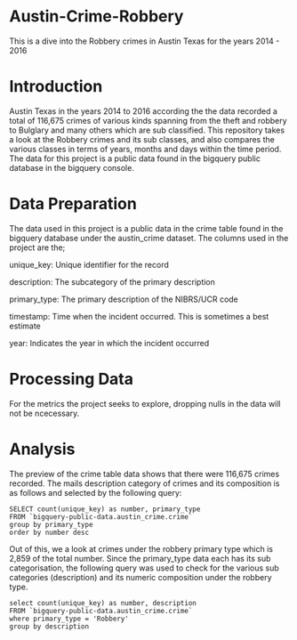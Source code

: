 # Austin-Crime-Robbery

This is a dive into the Robbery crimes in Austin Texas for the years 2014 - 2016


# Introduction

Austin Texas in the years 2014 to 2016 according the the data recorded a total of 116,675 crimes of various kinds spanning from the theft and robbery to Bulglary and many others which are sub classified.
This repository takes a look at the Robbery crimes and its sub classes, and also compares the various classes in terms of years, months and days within the time period. 
The data for this project is a public data found in the bigquery public database in the bigquery console.


# Data Preparation

The data used in this project is a public data in the crime table found in the bigquery database under the austin_crime dataset. The columns used in the project are the;

unique_key: Unique identifier for the record

description: The subcategory of the primary description

primary_type: The primary description of the NIBRS/UCR code

timestamp: Time when the incident occurred. This is sometimes a best estimate

year: Indicates the year in which the incident occurred


# Processing Data

For the metrics the project seeks to explore, dropping nulls in the data will not be ncecessary.


# Analysis

The preview of the crime table data shows that there were 116,675 crimes recorded. The mails description category of crimes and its composition is as follows and selected by the following query:

```
SELECT count(unique_key) as number, primary_type 
FROM `bigquery-public-data.austin_crime.crime`
group by primary_type
order by number desc
```

Out of this, we a look at crimes under the robbery primary type which is 2,859 of the total number. Since the primary_type data each has its sub categorisation, the following query was used to check for the various sub categories (description) and its numeric composition under the robbery type.

```
select count(unique_key) as number, description
FROM `bigquery-public-data.austin_crime.crime`
where primary_type = 'Robbery'
group by description
```






